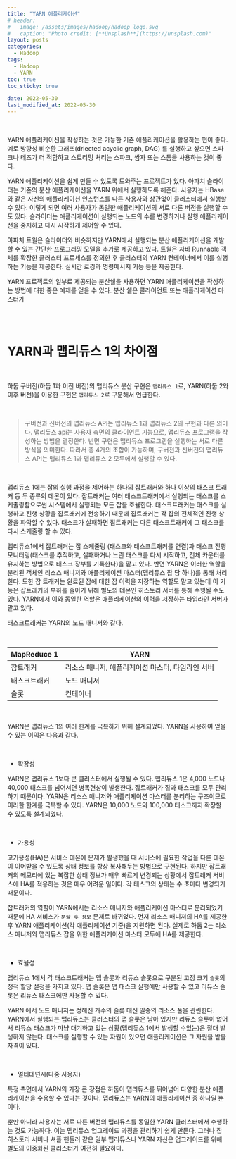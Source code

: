 ```yaml
---
title: "YARN 애플리케이션"
# header:
#   image: /assets/images/hadoop/hadoop_logo.svg
#   caption: "Photo credit: [**Unsplash**](https://unsplash.com)"
layout: posts
categories:
  - Hadoop
tags:
  - Hadoop
  - YARN
toc: true
toc_sticky: true

date: 2022-05-30
last_modified_at: 2022-05-30
---
```


<br>

YARN 애플리케이션을 작성하는 것은 가능한 기존 애플리케이션을 활용하는 편이 좋다.
예로 방향성 비순환 그래프(driected acyclic graph, DAG) 를 실행하고 싶으면 스파크나 테즈가 더 적합하고 스트리밍 처리는 스파크, 쌈자 또는 스톰을 사용하는 것이 좋다.

YARN 애플리케이션을 쉽게 만들 수 있도록 도와주는 프로젝트가 있다. 아파치 슬라이더는 기존의 분산 애플리케이션을 YARN 위에서 실행하도록 해준다. 사용자는 HBase와 같은 자신의 애플리케이션 인스턴스를 다른 사용자와 상관없이 클러스터에서 실행할 수 있다. 이렇게 되면 여러 사용자가 동일한 애플리케이션의 서로 다른 버전을 실행할 수도 있다. 슬라이더는 애플리케이션이 실행되는 노드의 수를 변경하거나 실행 애플리케이션을 중지하고 다시 시작하게 제어할 수 있다.

아파치 트윌은 슬라이더와 비슷하지만 YARN에서 실행되는 분산 애플리케이션을 개발할 수 있는 간단한 프로그래밍 모델을 추가로 제공하고 있다. 트윌은 자바 Runnable 객체를 확장한 클러스터 프로세스를 정의한 후 클러스터의 YARN 컨테이너에서 이를 실행하는 기능을 제공한다. 실시간 로깅과 명령메시지 기능 등을 제공한다.

YARN 프로젝트의 일부로 제공되는 분산쉘을 사용하면 YARN 애플리케이션을 작성하는 방법에 대한 좋은 예제를 얻을 수 있다. 분산 쉘은 클라이언트 또는 애플리케이션 마스터가 

<br><br>

# YARN과 맵리듀스 1의 차이점

<br>

하둡 구버전(하둡 1과 이전 버전)의 맵리듀스 분산 구현은 `맵리듀스 1`로, YARN(하둡 2와 이후 버전)을 이용한 구현은 `맵리듀스 2`로 구분해서 언급한다.

<br>

> 구버전과 신버전의 맵리듀스 API는 맵리듀스 1과 맵리듀스 2의 구현과 다른 의미다. 맵리듀스 api는 사용자 측면의 클라이언트 기능으로, 맵리듀스 프로그램을 작성하는 방법을 결정한다. 반면 구현은 맵리듀스 프로그램을 실행하는 서로 다른 방식을 의미한다. 따라서 총 4개의 조합이 가능하며, 구버전과 신버전의 맵리듀스 API는 맵리듀스 1과 맵리듀스 2 모두에서 실행할 수 있다.

<br>

맵리듀스 1에는 잡의 실행 과정을 제어하는 하나의 잡트래커와 하나 이상의 태스크 트래커 등 두 종류의 데몬이 있다. 잡트래커는 여러 태스크트래커에서 실행되는 태스크를 스케줄링함으로썬 시스템에서 실행되는 모든 잡을 조율한다. 태스크트래커는 태스크를 실행하고 진행 상황을 잡트래커에 전송하기 때문에 잡트래커는 각 잡의 전체적인 진행 상황을 파악할 수 있다. 태스크가 실패하면 잡트래커는 다른 태스크트래커에 그 태스크를 다시 스케줄링 할 수 있다.

맵리듀스1에서 잡트래커는 잡 스케줄링 (태스크와 태스크트래커를 연결)과 태스크 진행 모니터링(태스크를 추적하고, 실패하거나 느린 태스크를 다시 시작하고, 전체 카운터를 유지하는 방법으로 태스크 장부를 기록한다)을 맡고 있다. 반면 YARN은 이러한 역할을 분리된 객체인 리소스 매니저와 애플리케이션 마스터(맵리듀스 잡 당 하나)를 통해 처리한다. 도한 잡 트래커는 완료된 잡에 대한 잡 이력을 저장하는 역할도 맡고 있는데 이 기능은 잡트래커의 부하를 줄이기 위해 별도의 데몬인 히스토리 서버를 통해 수행될 수도 있다. YARN에서 이와 동일한 역할은 애플리케이션의 이력을 저장하는 타임라인 서버가 맡고 있다.

태스크트래커는 YARN의 노드 매니저와 같다.

<br>
<table>
    <thead>
        <tr>
            <th colspan="1">MapReduce 1</th>
            <th colspan="1">YARN</th>
        </tr>
    </thead>
    <tbody>
        <tr>
            <td>잡트래커</td>
            <td>리소스 매니저, 애플리케이션 마스터, 타임라인 서버</td>
        </tr>
        <tr>
            <td>태스크트래커</td>
            <td>노드 매니저</td>
        </tr>
        <tr>
            <td>슬롯</td>
            <td>컨테이너</td>
        </tr>
    </tbody>
</table>

<br>

YARN은 맵리듀스 1의 여러 한계를 극복하기 위해 설계되었다. YARN을 사용하여 얻을 수 있는 이익은 다음과 같다.

<br>

* 확장성

YARN은 맵리듀스 1보다 큰 클러스터에서 실행될 수 있다. 맵리듀스 1은 4,000 노드나 40,000 태스크를 넘어서면 병목현상이 발생한다. 잡트래커가 잡과 태스크를 모두 관리하기 때문이다. YARN은 리소스 매니저와 애플리케이션 마스터를 분리하는 구조이므로 이러한 한계를 극복할 수 있다. YARN은 10,000 노드와 100,000 태스크까지 확장할 수 있도록 설계되었다.

<br>

* 가용성

고가용성(HA)은 서비스 데몬에 문제가 발생했을 때 서비스에 필요한 작업을 다른 데몬이 이어받을 수 있도록 상태 정보를 항상 복사해두는 방법으로 구현된다. 하지만 잡트래커의 메모리에 있는 복잡한 상태 정보가 매우 빠르게 변경되는 상황에서 잡트래커 서비스에 HA를 적용하는 것은 매우 어려운 일이다. 각 태스크의 상태는 수 초마다 변경되기 때문이다.

잡트래커의 역할이 YARN에서는 리소스 매니저와 애플리케이션 마스터로 분리되었기 때문에 HA 서비스가 `분할 후 정보` 문제로 바뀌었다. 먼저 리소스 매니저의 HA를 제공한 후 YARN 애플리케이션(각 애플리케이션 기준)을 지원하면 된다. 실제로 하둡 2는 리소스 매니저와 맵리듀스 잡을 위한 애플리케이션 마스터 모두에 HA를 제공한다.

<br>

* 효율성

맵리듀스 1에서 각 태스크트래커는 맵 슬롯과 리듀스 슬롯으로 구분된 고정 크기 `슬롯`의 정적 할당 설정을 가지고 있다. 맵 슬롯은 맵 태스크 실행에만 사용할 수 있고 리듀스 슬롯은 리듀스 태스크에만 사용할 수 있다.

YARN 에서 노드 매니저는 정해진 개수의 슬롯 대신 일종의 리소스 풀을 관린한다. YARN에서 실행되는 맵리듀스는 클러스터의 맵 슬롯은 남아 있지만 리듀스 슬롯이 없어서 리듀스 태스크가 마냥 대기하고 있는 상황(맵리듀스 1에서 발생할 수있는)은 절대 발생하지 않는다. 태스크를 실행할 수 있는 자원이 있으면 애플리케이션은 그 자원을 받을 자격이 있다.

<br>

* 멀티테넌시(다중 사용자)

특정 측면에서 YARN의 가장 큰 장점은 하둡이 맵리듀스를 뛰어넘어 다양한 분산 애플리케이션을 수용할 수 있다는 것이다. 맵리듀스는 YARN의 애플리케이션 중 하나일 뿐이다.

뿐만 아니라 사용자는 서로 다른 버전의 맵리듀스를 동일한 YARN 클러스터에서 수행하는 것도 가능하다. 이는 맵리듀스 업그레이드 과정을 관리하기 쉽게 만든다. 그러나 잡 히스토리 서버나 셔플 핸들러 같은 일부 맵리듀스나 YARN 자신은 업그레이드를 위해 별도의 이중화된 클러스터가 여전히 필요하다.
